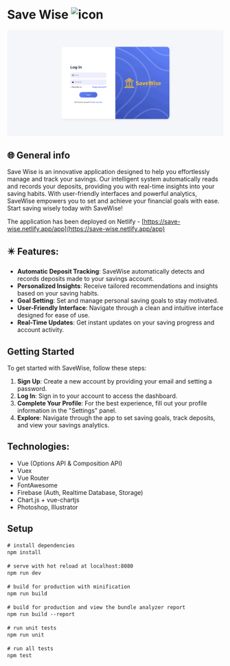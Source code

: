 # Save Wise <img src="https://raw.githubusercontent.com/kvvasuu/save-wise/main/public/favicon.ico" alt="icon" width="24"/>

![App demo](https://raw.githubusercontent.com/kvvasuu/save-wise/main/demo.gif "App demo")

## :globe_with_meridians: General info

Save Wise is an innovative application designed to help you effortlessly manage and track your savings. Our intelligent system automatically reads and records your deposits, providing you with real-time insights into your saving habits. With user-friendly interfaces and powerful analytics, SaveWise empowers you to set and achieve your financial goals with ease. Start saving wisely today with SaveWise!

The application has been deployed on Netlify - [https://save-wise.netlify.app/app](https://save-wise.netlify.app/app)

## :eight_pointed_black_star: Features:

- **Automatic Deposit Tracking**: SaveWise automatically detects and records deposits made to your savings account.
- **Personalized Insights**: Receive tailored recommendations and insights based on your saving habits.
- **Goal Setting**: Set and manage personal saving goals to stay motivated.
- **User-Friendly Interface**: Navigate through a clean and intuitive interface designed for ease of use.
- **Real-Time Updates**: Get instant updates on your saving progress and account activity.

## Getting Started

To get started with SaveWise, follow these steps:

1. **Sign Up**: Create a new account by providing your email and setting a password.
2. **Log In**: Sign in to your account to access the dashboard.
3. **Complete Your Profile**: For the best experience, fill out your profile information in the "Settings" panel.
4. **Explore**: Navigate through the app to set saving goals, track deposits, and view your savings analytics.


## Technologies:

- Vue (Options API & Composition API)
- Vuex
- Vue Router
- FontAwesome
- Firebase (Auth, Realtime Database, Storage)
- Chart.js + vue-chartjs
- Photoshop, Illustrator

## Setup

```
# install dependencies
npm install

# serve with hot reload at localhost:8080
npm run dev

# build for production with minification
npm run build

# build for production and view the bundle analyzer report
npm run build --report

# run unit tests
npm run unit

# run all tests
npm test
```
